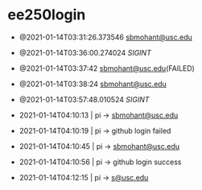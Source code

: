 # ee250login

- @2021-01-14T03:31:26.373546	sbmohant@usc.edu
- @2021-01-14T03:36:00.274024	*SIGINT*
- @2021-01-14T03:37:42	sbmohant@usc.edu(FAILED)
- @2021-01-14T03:38:24	sbmohant@usc.edu
- @2021-01-14T03:57:48.010524	*SIGINT*

- 2021-01-14T04:10:13 | pi -> sbmohant@usc.edu
- 2021-01-14T04:10:19 | pi -> github login failed

- 2021-01-14T04:10:45 | pi -> sbmohant@usc.edu
- 2021-01-14T04:10:56 | pi -> github login success

- 2021-01-14T04:12:15 | pi -> s@usc.edu
